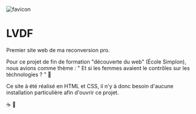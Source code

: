 ![favicon](https://user-images.githubusercontent.com/78882078/175773041-de9acded-1575-4fcc-acf9-fb2454dd3a44.png)





# LVDF

Premier site web de ma reconversion pro. 

Pour ce projet de fin de formation "découverte du web" (École Simplon), nous avions comme thème :
" Et si les femmes avaient le contrôles sur les téchnologies ? " 🤔

Ce site à été réalisé en HTML et CSS, il n'y à donc besoin d'aucune installation particulière afin d'ouvrir ce projet. 

☕ 🌿
